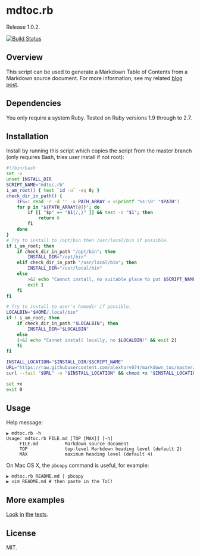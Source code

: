 # mdtoc.rb

Release 1.0.2.

[![Build Status](https://img.shields.io/travis/alexharv074/markdown_toc.svg)](https://travis-ci.org/alexharv074/markdown_toc)

## Overview

This script can be used to generate a Markdown Table of Contents from a Markdown source document. For more information, see my related [blog post](https://alexharv074.github.io/2018/08/28/auto-generating-markdown-tables-of-contents.html).

## Dependencies

You only require a system Ruby. Tested on Ruby versions 1.9 through to 2.7.

## Installation

Install by running this script which copies the script from the master branch (only requires Bash, tries user install if not root):

```bash
#!/bin/bash
set -x
unset INSTALL_DIR
SCRIPT_NAME="mdtoc.rb"
i_am_root() { test `id -u` -eq 0; }
check_dir_in_path() {
    IFS=: read -r -d '' -a PATH_ARRAY < <(printf '%s:\0' "$PATH")
    for p in "${PATH_ARRAY[@]}"; do
        if [[ "$p" =~ "$1{/,}" ]] && test -d "$1"; then
            return 0
        fi
    done
}
# Try to install to /opt/bin then /usr/local/bin if possible.
if i_am_root; then
    if check_dir_in_path "/opt/bin"; then
        INSTALL_DIR="/opt/bin"
    elif check_dir_in_path "/usr/local/bin"; then
        INSTALL_DIR="/usr/local/bin"
    else
        >&2 echo "Cannot install, no suitable place to put $SCRIPT_NAME!"
        exit 1
    fi
fi

# Try to install to user's homedir if possible.
LOCALBIN="$HOME/.local/bin"
if ! i_am_root; then
    if check_dir_in_path "$LOCALBIN"; then
        INSTALL_DIR="$LOCALBIN"
    else
    (>&2 echo "Cannot install locally, no $LOCALBIN!" && exit 2)
    fi
fi

INSTALL_LOCATION="$INSTALL_DIR/$SCRIPT_NAME"
URL="https://raw.githubusercontent.com/alexharv074/markdown_toc/master/mdtoc.rb"
curl --fail "$URL" -o "$INSTALL_LOCATION" && chmod +x "$INSTALL_LOCATION"

set +x
exit 0
```

## Usage

Help message:

```text
▶ mdtoc.rb -h
Usage: mdtoc.rb FILE.md [TOP [MAX]] [-h]
     FILE.md          Markdown source document
     TOP              top-level Markdown heading level (default 2)
     MAX              maximum heading level (default 4)
```

On Mac OS X, the `pbcopy` command is useful, for example:

```text
▶ mdtoc.rb README.md | pbcopy
▶ vim README.md # then paste in the ToC!
```

## More examples

[Look](./spec/tests_spec.rb#L8) [in](./spec/tests_spec.rb#L15) [the](./spec/tests_spec.rb#L22) [tests](./spec/tests_spec.rb#L29).

## License

MIT.
